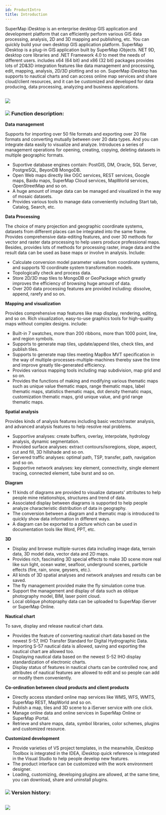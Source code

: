 ```yaml
---
id: ProductIntro
title: Introduction
---
```

SuperMap iDesktop is an enterprise desktop GIS application and development platform that can
efficiently perform various GIS data processing, analysis, 2D and 3D mapping
and publishing, etc. You can quickly build your own desktop GIS application
platform. SuperMap iDesktop is a plug-in GIS application built by SuperMap iObjects. NET 9D, desktop core libraries and .NET Framework 4.0 to meet the
needs of different users. includes x64 (64 bit) and x86 (32 bit) packages provides lots of 2D&3D integration features like data management and
processing, edit, mapping, analysis, 2D/3D plotting and so on. SuperMap
iDesktop has supports to nautical charts and can access online map services
and share cloud/client resources, and it can be customized and developed for
data producing, data processing, analyzing and business applications.

![](img-en/DesktopIntro.png)  
---  
  
### ![](img-en/read.gif) Function description:

**Data management**

Supports for importing over 50 file formats and exporting over 20 file formats
and converting mutually between over 20 data types. And you can integrate data
easily to visualize and analyze. Introduces a series of management operations
for opening, creating, copying, deleting datasets in multiple geographic
formats.

  * Suportive database engines contain: PostGIS, DM, Oracle, SQL Server, PostgreSQL, BeyonDB MongoDB.
  * Open Web maps directly like OGC services, REST services, Google maps, Baidu maps, SuperMap Cloud services, MapWorld services, OpenStreetMap and so on.
  * A huge amount of image data can be managed and visualized in the way of mosaic datasets.
  * Provides various tools to manage data conveniently including Start tab, Catalog, Search, etc. 

**Data Processing**

The choice of many projection and geographic coordinate systems, datasets from
different places can be integrated into the same frame. Provides comprehensive
data-editing features, and over 30 methods for vector and raster data
processing to help users produce professional maps. Besides, provides lots of
methods for processing raster, image data and the result data can be used as
base maps or involve in analysis. Include:

  * Calculate conversion model parameter values from coordinate systems, and supports 10 coordinate system transformation models.
  * Topologically check and process data.
  * Store 2D/3D map tiles to MongoDB or GeoPackage which greatly improves the efficiency of browsing huge amount of data.
  * Over 200 data processing features are provided including: dissolve, append, rarefy and so on.

**Mapping and visualization**

Provides comprehensive map features like map display, rendering, editing, and
so on. Rich visualization, easy-to-use graphics tools for high-quality maps
without complex designs. include:

  * Built-in 7 swatches, more than 200 ribbons, more than 1000 point, line, and region symbols.
  * Supports to generate map tiles, update/append tiles, check tiles, and publish tiles. 
  * Supports to generate map tiles meeting MapBox MVT specification in the way of multiple-processes-multiple-machines thereby save the time and improve greatly tile-generated efficiency.
  * Provides various mapping tools including map subdivision, map grid and so on.
  * Provides the functions of making and modifying various thematic maps such as unique value thematic maps, range thematic maps, label thematic maps, statistics thematic maps, dot density thematic maps, customization thematic maps, grid unique value, and grid range thematic maps.

**Spatial analysis**

Provides kinds of analysis features including basic vector/raster analysis,
and advanced analysis features to help resolve real problems.

  * Supportive analyses: create buffers, overlay, interpolate, hydrology analysis, dynamic segmentation.
  * Provided surface analyses: extract contours/isoregions, slope, aspect, cut and fill, 3D hillshade and so on.
  * Servered traffic analyses: optimal path, TSP, transfer, path, navigation and so on.
  * Supportive network analyses: key element, connectivity, single element tracing, connected element, tube burst and so on.

**Diagram**

  * 11 kinds of diagrams are provided to visualize datasets' attributes to help people mine relationships, structures and trend of data.
  * Associated display between diagrams is supported to help people analyze characteristic distribution of data in geography.
  * The conversion between a diagram and a thematic map is introduced to quickly show data information in different ways.
  * A diagram can be exported to a picture which can be used in documentation tools like Word, PPT, etc.

**3D**

  * Display and browse multiple-surces data including image data, terrain data, 3D model data, vector data and 2D maps.
  * Provides rich, fascinating 3D special effects to make 3D scene more real like sun light, ocean water, seafloor, underground scenes, particle effects (fire, rain, snow, geysers, etc.).
  * All kinds of 3D spatial analyses and network analyses and results can be saved.
  * The fly management provided make the fly simulation come true.
  * Support the management and display of data such as oblique photography model, BIM, laser point cloud.
  * Local oblique photopraphy data can be uploaded to SuperMap iServer or SuperMap Online.

**Nautical chart**

To save, display and release nautical chart data.

  * Provides the feature of converting nautical chart data based on the newest S-57, IHO Transfer Standard for Digital Hydrographic Data.
  * Importing S-57 nautical data is allowed, saving and exporting the nautical chart are allowed too.
  * Displaying nautical data based on the newest S-52 IHO display standardization of electronic charts.
  * Display status of features in nautical charts can be controlled now, and attributes of nautical features are allowed to edit and so people can add or modify them conveniently.

**Co-ordination between cloud products and client products**

  * Directly access standard online map services like WMS, WFS, WMTS, SuperMap REST, MapWorld and so on.
  * Publish a map, tiles and 3D scene to a iServer service with one click.
  * Manage online data and online services in SuperMap Online or SuperMap iPortal.
  * Retrieve and share maps, data, symbol libraries, color schemes, plugins and customized resource.

**Customized development**

  * Provide varieties of VS project templates, in the meanwhile, iDesktop Toolbox is integrated in the IDEA, iDesktop quick reference is integrated in the Visual Studio to help people develop new features.
  * The product interface can be customized with the work environment designer.
  * Loading, customizing, developing plugins are allowed, at the same time, you can download, share and uninstall plugins.

### ![](img-en/read.gif) Version history:

![](img-en/VersionHistory.png)  
---  


